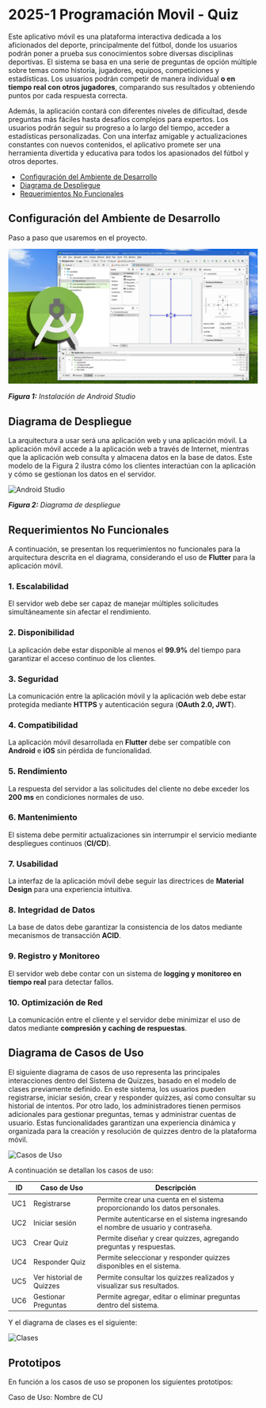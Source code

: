 # 2025-1 Programación Movil - Quiz

Este aplicativo móvil es una plataforma interactiva dedicada a los aficionados del deporte, principalmente del fútbol, donde los usuarios podrán poner a prueba sus conocimientos sobre diversas disciplinas deportivas. El sistema se basa en una serie de preguntas de opción múltiple sobre temas como historia, jugadores, equipos, competiciones y estadísticas. Los usuarios podrán competir de manera individual <b>o en tiempo real con otros jugadores</b>, comparando sus resultados y obteniendo puntos por cada respuesta correcta.

Además, la aplicación contará con diferentes niveles de dificultad, desde preguntas más fáciles hasta desafíos complejos para expertos. Los usuarios podrán seguir su progreso a lo largo del tiempo, acceder a estadísticas personalizadas. Con una interfaz amigable y actualizaciones constantes con nuevos contenidos, el aplicativo promete ser una herramienta divertida y educativa para todos los apasionados del fútbol y otros deportes.

- [Configuración del Ambiente de Desarrollo](#configuración-del-ambiente-de-desarrollo)
- [Diagrama de Despliegue](#diagrama-de-despliegue)
- [Requerimientos No Funcionales](#requerimientos-no-funcionales)

## Configuración del Ambiente de Desarrollo

Paso a paso que usaremos en el proyecto.

![Android Studio](docs/android.webp)

*<b>Figura 1:</b> Instalación de Android Studio*

## Diagrama de Despliegue

La arquitectura a usar será una aplicación web y una aplicación móvil. La aplicación móvil accede a la aplicación web a través de Internet, mientras que la aplicación web consulta y almacena datos en la base de datos. Este modelo de la Figura 2 ilustra cómo los clientes interactúan con la aplicación y cómo se gestionan los datos en el servidor.

![Android Studio](https://www.plantuml.com/plantuml/png/VOvBJWCn44JtFaN9-s73ZWNA2B50GW9cmW7ik0TPyiVnXoWW3iGvk1Wz6HGGGVIswxsgLQagr-QT2D4Gv439sIhnAi37BpkfJOLyQFO5_VqDXgRt4gfWHxfFwLTiox4pep5ksKBdXw3HuarywTVaFjwd62BwO7AqvhJfyTPwXRdlGFkehIDk-fRS9GeOQoQg62a_Kpwr_Cpmx4MbKfajot9q9kv2TydxS05v5KDfhYhiyTHKDWf6rLYaE0v0vsYg32py4VA4mYliniQ2uNfS_yNCtVyHAmgcUVS9)

*<b>Figura 2:</b> Diagrama de despliegue*

## Requerimientos No Funcionales

A continuación, se presentan los requerimientos no funcionales para la arquitectura descrita en el diagrama, considerando el uso de **Flutter** para la aplicación móvil.

### 1. Escalabilidad  
El servidor web debe ser capaz de manejar múltiples solicitudes simultáneamente sin afectar el rendimiento.

### 2. Disponibilidad  
La aplicación debe estar disponible al menos el **99.9%** del tiempo para garantizar el acceso continuo de los clientes.

### 3. Seguridad  
La comunicación entre la aplicación móvil y la aplicación web debe estar protegida mediante **HTTPS** y autenticación segura (**OAuth 2.0, JWT**).

### 4. Compatibilidad  
La aplicación móvil desarrollada en **Flutter** debe ser compatible con **Android** e **iOS** sin pérdida de funcionalidad.

### 5. Rendimiento  
La respuesta del servidor a las solicitudes del cliente no debe exceder los **200 ms** en condiciones normales de uso.

### 6. Mantenimiento  
El sistema debe permitir actualizaciones sin interrumpir el servicio mediante despliegues continuos (**CI/CD**).

### 7. Usabilidad  
La interfaz de la aplicación móvil debe seguir las directrices de **Material Design** para una experiencia intuitiva.

### 8. Integridad de Datos  
La base de datos debe garantizar la consistencia de los datos mediante mecanismos de transacción **ACID**.

### 9. Registro y Monitoreo  
El servidor web debe contar con un sistema de **logging y monitoreo en tiempo real** para detectar fallos.

### 10. Optimización de Red  
La comunicación entre el cliente y el servidor debe minimizar el uso de datos mediante **compresión y caching de respuestas**.

## Diagrama de Casos de Uso

El siguiente diagrama de casos de uso representa las principales interacciones dentro del Sistema de Quizzes, basado en el modelo de clases previamente definido. En este sistema, los usuarios pueden registrarse, iniciar sesión, crear y responder quizzes, así como consultar su historial de intentos. Por otro lado, los administradores tienen permisos adicionales para gestionar preguntas, temas y administrar cuentas de usuario. Estas funcionalidades garantizan una experiencia dinámica y organizada para la creación y resolución de quizzes dentro de la plataforma móvil.

![Casos de Uso](https://www.plantuml.com/plantuml/png/NP4xRiCm38PtdeBmdg5vP2nIP2YwzG5t9op29M1B1KajANgg7g4Ngw0wW1Lj7_yF-lKucPDwdYUWmPDYrricbTGX6VR6Ufq_X5cYc2k5f3Mj4m3bmIcE4sFtLdAU2GFZIvRBXQt3By2oil50LfHN7kicQlnVSRvhXQSeWv2YiSdlJroaRIkTbKbhnvBlRbliCyN0ZRDldVUIVeXvKg6fENAr3wtzoEQI8Ya-AuyvEbt58tm3zCQAcyrzlSyAjclOhM6_XWD0VSq5ZmsLyCGnb3_w0m00)

A continuación se detallan los casos de uso:

| ID   | Caso de Uso                 | Descripción |
|------|-----------------------------|-------------|
| UC1  | Registrarse                 | Permite crear una cuenta en el sistema proporcionando los datos personales. |
| UC2  | Iniciar sesión              | Permite autenticarse en el sistema ingresando el nombre de usuario y contraseña. |
| UC3  | Crear Quiz                  | Permite diseñar y crear quizzes, agregando preguntas y respuestas. |
| UC4  | Responder Quiz              | Permite seleccionar y responder quizzes disponibles en el sistema. |
| UC5  | Ver historial de Quizzes    | Permite consultar los quizzes realizados y visualizar sus resultados. |
| UC6  | Gestionar Preguntas         | Permite agregar, editar o eliminar preguntas dentro del sistema. |

Y el diagrama de clases es el siguiente:

![Clases](https://www.plantuml.com/plantuml/png/bPBDJiCm48JlVWehLzG3rrvQ95wW0iwLSPPg9V-awpL88DwTJPC0Zer4Uwayu_bsjF4-iI7EtYdhJ4hwAG7f3wNbTuFzLcFWwP352CR3LZymOJXDwY2PjqXzgO8tw4e9lJcjiY_PkOBugUOIZt50ssnHDq0RGwdqa2pXm1X3ZJvaIAFJf2Ss31u2bq0UwnoNcz-eEyVZIXXVuGgOZKHWHNoEqO49atgUQzLJ3XdV_uNVxUO11EB8rNlvO_Jmy_tQz6KbhIbdyOzhfQvwUJNTRQSt6ztvxe9L2tTjBBeQ3tzwTVZtmjNqH8hq751g3w7Ftdq1)

## Prototipos

En función a los casos de uso se proponen los siguientes prototipos:

Caso de Uso: Nombre de CU

